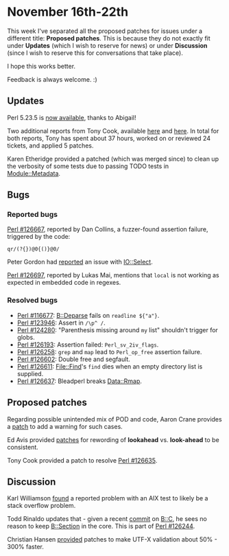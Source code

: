 # November 16th-22th

This week I've separated all the proposed patches for issues
under a different title: **Proposed patches**. This is because
they do not exactly fit under **Updates** (which I wish to
reserve for news) or under **Discussion** (since I wish to
reserve this for conversations that take place).

I hope this works better.

Feedback is always welcome. :)

## Updates

Perl 5.23.5 is
[now available](http://www.nntp.perl.org/group/perl.perl5.porters/232758),
thanks to Abigail!

Two additional reports from Tony Cook, available
[here](http://www.nntp.perl.org/group/perl.perl5.porters/232687) and
[here](http://www.nntp.perl.org/group/perl.perl5.porters/232688).
In total for both reports, Tony has spent about 37 hours, worked on
or reviewed 24 tickets, and applied 5 patches.

Karen Etheridge provided a patched (which was merged since) to
clean up the verbosity of some tests due to passing TODO tests
in [Module::Metadata](https://metacpan.org/pod/Module::Metadata).

## Bugs

### Reported bugs

[Perl #126667](https://rt.perl.org/Ticket/Display.html?id=126667),
reported by Dan Collins, a fuzzer-found assertion failure,
triggered by the code:

    qr/(?{})@0{()}@0/

Peter Gordon had
[reported](http://www.nntp.perl.org/group/perl.perl5.porters/232729)
an issue with [IO::Select](https://metacpan.org/pod/IO::Select).

[Perl #126697](https://rt.perl.org/Ticket/Display.html?id=126697),
reported by Lukas Mai, mentions that `local` is not working as
expected in embedded code in regexes.

### Resolved bugs

* [Perl #116677](https://rt.perl.org/Ticket/Display.html?id=116677):
  [B::Deparse](https://metacpan.org/pod/B::Deparse) fails on
  `readline ${"a"}`.
* [Perl #123946](https://rt.perl.org/Ticket/Display.html?id=123946):
  Assert in `/\p^ /`.
* [Perl #124280](https://rt.perl.org/Ticket/Display.html?id=124280):
  "Parenthesis missing around `my` list" shouldn't trigger for
  globs.
* [Perl #126193](https://rt.perl.org/Ticket/Display.html?id=126193):
  Assertion failed: `Perl_sv_2iv_flags`.
* [Perl #126258](https://rt.perl.org/Ticket/Display.html?id=126258):
  `grep` and `map` lead to `Perl_op_free` assertion failure.
* [Perl #126602](https://rt.perl.org/Ticket/Display.html?id=126602):
  Double free and segfault.
* [Perl #126611](https://rt.perl.org/Ticket/Display.html?id=126611):
  [File::Find](https://metacpan.org/pod/File::Find)'s `find` dies
  when an empty directory list is supplied.
* [Perl #126637](https://rt.perl.org/Ticket/Display.html?id=126637):
  Bleadperl breaks
  [Data::Rmap](https://metacpan.org/pod/Data::Rmap).

## Proposed patches

Regarding possible unintended mix of POD and code, Aaron Crane
provides a
[patch](http://www.nntp.perl.org/group/perl.perl5.porters/232656)
to add a warning for such cases.

Ed Avis provided
[patches](http://www.nntp.perl.org/group/perl.perl5.porters/232696)
for rewording of **lookahead** vs. **look-ahead** to be consistent.

Tony Cook provided a patch to resolve
[Perl #126635](https://rt.perl.org/Ticket/Display.html?id=126635).

## Discussion

Karl Williamson
[found](http://www.nntp.perl.org/group/perl.perl5.porters/232699)
a reported problem with an AIX test to likely be a stack overflow
problem.

Todd Rinaldo updates that - given a recent
[commit](https://github.com/rurban/perl-compiler/commit/25e2d8c4c2aa9d434c6110ef5dc9079ebf23da6f)
on [B::C](https://metacpan.org/pod/B::C), he sees no reason to
keep [B::Section](https://metacpan.org/pod/B::Section) in the
core. This is part of
[Perl #126244](https://rt.perl.org/Ticket/Display.html?id=126244).

Christian Hansen
[provided](http://www.nntp.perl.org/group/perl.perl5.porters/232728)
patches to make UTF-X validation about 50% - 300% faster.
